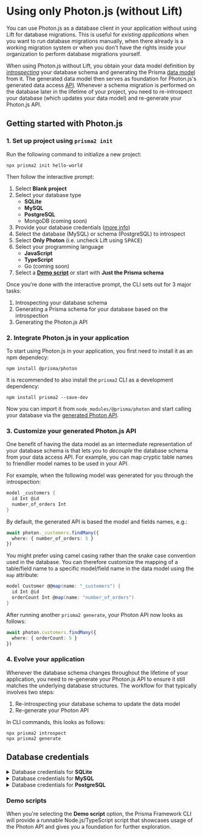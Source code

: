 # Using only Photon.js (without Lift)

You can use Photon.js as a database client in your application without using Lift for database migrations. This is useful for _existing applications_ when you want to run database migrations manually, when there already is a working migration system or when you don't have the rights inside your organization to perform database migrations yourself.

When using Photon.js without Lift, you obtain your data model definition by [_introspecting_](../introspection.md) your database schema and generating the Prisma [data model](../data-modeling.md) from it. The generated data model then serves as foundation for Photon.js's generated data access [API](./api.md). Whenever a schema migration is performed on the database later in the lifetime of your project, you need to re-introspect your database (which updates your data model) and re-generate your Photon.js API.

## Getting started with Photon.js

### 1. Set up project using `prisma2 init`

Run the following command to initialize a new project:

```
npx prisma2 init hello-world
```

Then follow the interactive prompt:

1. Select **Blank project**
1. Select your database type
    - **SQLite**
    - **MySQL**
    - **PostgreSQL**
    - MongoDB (coming soon)
1. Provide your database credentials ([more info](#database-credentials))
1. Select the database (MySQL) or schema (PostgreSQL) to introspect
1. Select **Only Photon** (i.e. uncheck Lift using <kbd>SPACE</kbd>)
1. Select your programming language
    - **JavaScript**
    - **TypeScript**
    - Go (coming soon)
1. Select a [**Demo script**](#demo-scripts) or start with **Just the Prisma schema**

Once you're done with the interactive prompt, the CLI sets out for 3 major tasks:

1. Introspecting your database schema
1. Generating a Prisma schema for your database based on the introspection
1. Generating the Photon.js API

### 2. Integrate Photon.js in your application

To start using Photon.js in your application, you first need to install it as an npm dependecy:

```
npm install @prisma/photon
```

It is recommended to also install the `prisma2` CLI as a development dependency:

```
npm install prisma2 --save-dev
```

Now you can import it from `node_modules/@prisma/photon` and start calling your database via the [generated Photon API](./api.md).

### 3. Customize your generated Photon.js API

One benefit of having the data model as an intermediate representation of your database schema is that lets you to _decouple_ the database schema from your data access API. For example, you can map cryptic table names to friendlier model names to be used in your API.

For example, when the following model was generated for you through the introspection:

```groovy
model _customers {
  id Int @id
  number_of_orders Int
}
```

By default, the generated API is based the model and fields names, e.g.:

```ts
await photon._customers.findMany({
  where: { number_of_orders: 5 }
})
```

You might prefer using camel casing rather than the snake case convention used in the database. You can therefore customize the mapping of a table/field name to a specific model/field name in the data model using the `map` attribute:

```groovy
model Customer @@map(name: "_customers") {
  id Int @id
  orderCount Int @map(name: "number_of_orders")
}
```

After running another `prisma2 generate`, your Photon API now looks as follows:

```ts
await photon.customers.findMany({
  where: { orderCount: 5 }
})
```

### 4. Evolve your application

Whenever the database schema changes throughout the lifetime of your application, you need to re-generate your Photon.js API to ensure it still matches the underlying database structures. The workflow for that typically involves two steps:

1. Re-introspecting your database schema to update the data model
1. Re-generate your Photon API

In CLI commands, this looks as follows:

```
npx prisma2 introspect
npx prisma2 generate
```

## Database credentials

<Details><Summary>Database credentials for <strong>SQLite</strong></Summary>
<br />
When using SQLite, you need to provide the _file path_ to your existing SQLite database file.

</Details>

<Details><Summary>Database credentials for <strong>MySQL</strong></Summary>
<br />
When using MySQL, you need to provide the following information to connect your existing MySQL database server:

- **Host**: The IP address/domain of your database server, e.g. `localhost`.
- **Post**: The port on which your database server listens, e.g. `5432` (PostgreSQL) or `3306` (MySQL).
- **User**: The database user, e.g. `admin`.
- **Password**: The password for the database user.
- **SSL**: Whether or not your database server uses SSL.

Once provided, the CLI will prompt you to select one of the existing **databases** on your MySQL server for introspection.

</Details>

<Details><Summary>Database credentials for <strong>PostgreSQL</strong></Summary>
<br />
When using PostgreSQL, you need to provide the following information to connect your existing PostgreSQL database server:

- **Host**: The IP address/domain of your database server, e.g. `localhost`.
- **Post**: The port on which your database server listens, e.g. `5432` (PostgreSQL) or `3306` (MySQL).
- **Database**: The name of the database which contains the schema to introspect. 
- **User**: The database user, e.g. `admin`.
- **Password**: The password for the database user.
- **SSL**: Whether or not your database server uses SSL.

Once provided, the CLI will prompt you to select one of the existing **schemas** on your PostgreSQL server for introspection.

</Details>


### Demo scripts

When you're selecting the **Demo script** option, the Prisma Framework CLI will provide a runnable Node.js/TypeScript script that showcases usage of the Photon API and gives you a foundation for further exploration.